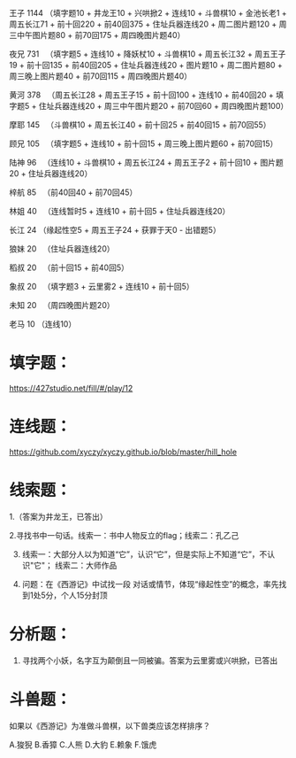 王子  1144  （填字题10 + 井龙王10 + 兴哄掀2 + 连线10 + 斗兽棋10 + 金池长老1 + 周五长江71 + 前十回220 + 前40回375 + 住址兵器连线20 + 周二图片题120 + 周三中午图片题80 + 前70回175 + 周四晚图片题40）

夜兄  731   （填字题5 + 连线10 + 降妖杖10 + 斗兽棋10 + 周五长江32 + 周五王子19 + 前十回135 + 前40回205 + 住址兵器连线20 + 图片题10 + 周二图片题80 + 周三晚上图片题40 + 前70回115 + 周四晚图片题40）

黄河  378    （周五长江28 + 周五王子15 + 前十回100 + 连线10 + 前40回20 + 填字题5 + 住址兵器连线20 + 周三中午图片题20 + 前70回60 + 周四晚图片题100）

摩耶  145   （斗兽棋10 + 周五长江40 + 前十回25 + 前40回15 + 前70回55）

顾兄  105   （填字题5 + 连线10 + 前十回15 + 周三晚上图片题60 + 前70回15）

陆神  96   （连线10 + 斗兽棋10 + 周五长江24 + 周五王子2 + 前十回10 + 图片题20 + 住址兵器连线20）

梓航  85   （前40回40 + 前70回45）

林姐  40   （连线暂时5 + 连线10 + 前十回5 + 住址兵器连线20）

长江  24   （缘起性空5 + 周五王子24 + 获罪于天0 - 出错题5）

狼妹  20   （住址兵器连线20）

稻叔  20   （前十回15 + 前40回5）

象叔  20   （填字题3 + 云里雾2 + 连线10 + 前十回5）

未知  20   （周四晚图片题20）

老马  10   （连线10）





# 填字题：

https://427studio.net/fill/#/play/12


# 连线题：

https://github.com/xyczy/xyczy.github.io/blob/master/hill_hole


# 线索题：

1.（答案为井龙王，已答出）

2.寻找书中一句话。线索一：书中人物反立的flag；线索二：孔乙己

3. 线索一：大部分人以为知道“它”，认识“它”，但是实际上不知道“它”，不认识"它"；
线索二：大师作品

4. 问题：在《西游记》中试找一段 对话或情节，体现“缘起性空”的概念，率先找到1处5分，个人15分封顶


# 分析题：

1. 寻找两个小妖，名字互为颠倒且一同被骗。答案为云里雾或兴哄掀，已答出


# 斗兽题：

如果以《西游记》为准做斗兽棋，以下兽类应该怎样排序？

A.狻猊 B.香獐 C.人熊 D.大豹 E.赖象 F.饿虎

